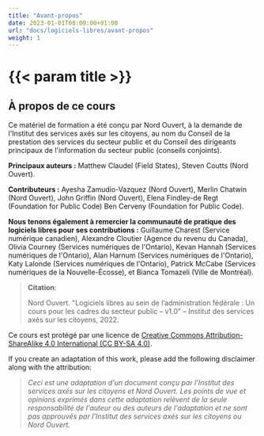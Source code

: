 ```yaml
---
title: "Avant-propos"
date: 2023-01-01T00:00:00+01:00
url: "docs/logiciels-libres/avant-propos"
weight: 1
---
```


# {{< param title >}}

## À propos de ce cours

Ce matériel de formation a été conçu par Nord Ouvert, à la demande de l'Institut des services axés sur les citoyens, au nom du Conseil de la prestation des services du secteur public et du Conseil des dirigeants principaux de l'information du secteur public (conseils conjoints).

**Principaux auteurs :** Matthew Claudel (Field States), Steven Coutts (Nord Ouvert).

**Contributeurs :** Ayesha Zamudio-Vazquez (Nord Ouvert), Merlin Chatwin (Nord Ouvert), John Griffin (Nord Ouvert), Elena Findley-de Regt (Foundation for Public Code) Ben Cerveny (Foundation for Public Code).

**Nous tenons également à remercier la communauté de pratique des logiciels libres pour ses contributions :** Guillaume Charest (Service numérique canadien), Alexandre Cloutier (Agence du revenu du Canada), Olivia Courney (Services numériques de l'Ontario), Kevan Hannah (Services numériques de l'Ontario), Alan Harnum (Services numériques de l'Ontario), Katy Lalonde (Services numériques de l'Ontario), Patrick McCabe (Services numériques de la Nouvelle-Écosse), et Bianca Tomazeli (Ville de Montréal).

> **Citation**:
>
> Nord Ouvert. "Logiciels libres au sein de l’administration fédérale : Un cours pour les cadres du secteur public – v1.0" – Institut des services axés sur les citoyens, 2022.

Ce cours est protégé par une licence de [Creative Commons Attribution-ShareAlike 4.0 International (CC BY-SA 4.0)](https://creativecommons.org/licenses/by-sa/4.0/legalcode).

If you create an adaptation of this work, please add the following disclaimer along with the attribution:

> *Ceci est une adaptation d'un document conçu par l'Institut des services axés sur les citoyens et Nord Ouvert. Les points de vue et opinions exprimés dans cette adaptation relèvent de la seule responsabilité de l'auteur ou des auteurs de l'adaptation et ne sont pas approuvés par l'Institut des services axés sur les citoyens ou Nord Ouvert.*
